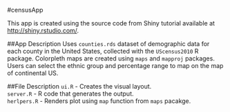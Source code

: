 #censusApp

This app is created using the source code from Shiny tutorial available at http://shiny.rstudio.com/.

##App Description
Uses `counties.rds` dataset of demographic data for each county in the United States, collected with the `UScensus2010` R package. Colorpleth maps are created using `maps` and `mapproj` packages. Users can select the ethnic group and percentage range to map on the map of continental US.

##File Description
`ui.R` - Creates the visual layout.  
`server.R` - R code that generates the output.  
`herlpers.R` - Renders plot using `map` function from `maps` pacakge.